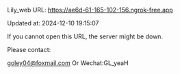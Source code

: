 Lily_web URL: https://ae6d-61-165-102-156.ngrok-free.app

Updated at: 2024-12-10 19:15:07

If you cannot open this URL, the server might be down.

Please contact: 

goley04@foxmail.com Or Wechat:GL_yeaH